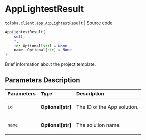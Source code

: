 # AppLightestResult
`toloka.client.app.AppLightestResult` | [Source code](https://github.com/Toloka/toloka-kit/blob/v1.1.0.post1/src/client/app/__init__.py#L34)

```python
AppLightestResult(
    self,
    *,
    id: Optional[str] = None,
    name: Optional[str] = None
)
```

Brief information about the project template.

## Parameters Description

| Parameters | Type | Description |
| :----------| :----| :-----------|
`id`|**Optional\[str\]**|<p>The ID of the App solution.</p>
`name`|**Optional\[str\]**|<p>The solution name.</p>
